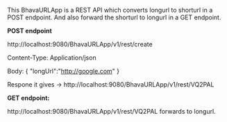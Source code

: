  This BhavaURLApp is a REST API which converts longurl to shorturl in a POST endpoint. And also forward the shorturl to longurl in a GET endpoint.
 
 **POST endpoint**
 
 http://localhost:9080/BhavaURLApp/v1/rest/create
 
 Content-Type: Application/json
 
 Body:
 {
    "longUrl":"http://google.com"
 }
 
 Respone it gives -> http://localhost:9080/BhavaURLApp/v1/rest/VQ2PAL
 
 
 **GET endpoint:**
 
 http://localhost:9080/BhavaURLApp/v1/rest/VQ2PAL
 forwards to longurl.
 
 
 
